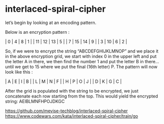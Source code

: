 # interlaced-spiral-cipher

let’s begin by looking at an encoding pattern.

Below is an encryption pattern :

| 0 | 4 | 8 | 1 |
| 11 | 12 | 13 | 5 |
| 7 | 15 | 14 | 9 |
| 3 | 10 | 6 | 2 |

So, if we were to encrypt the string “ABCDEFGHIJKLMNOP” and we place it in the above encryption grid, we start with index 0 in the upper left and put the letter A in there, we then find the number 1 and put the letter B in there… until we get to 15 where we put the final (16th letter) P. The pattern will now look like this :

| A | E | I | B |
| L | M | N | F |
| H | P | O | J |
| D | K | G | C |

After the grid is populated with the string to be encrypted, we just concatenate each row starting from the top. This would yield the encrypted string: AEIBLMNFHPOJDKGC

https://github.com/mevise-techblog/interlaced-spiral-cipher
https://www.codewars.com/kata/interlaced-spiral-cipher/train/go
